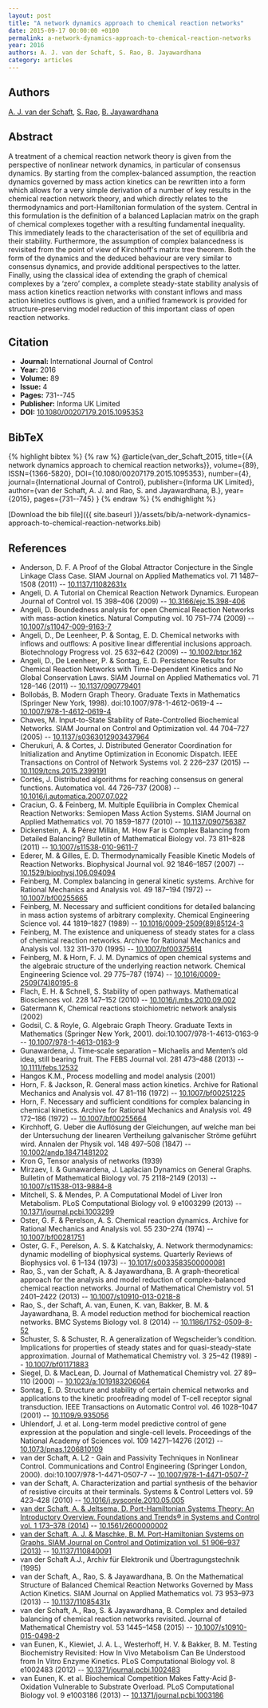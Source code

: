 ```yaml
---
layout: post
title: "A network dynamics approach to chemical reaction networks"
date: 2015-09-17 00:00:00 +0100
permalink: a-network-dynamics-approach-to-chemical-reaction-networks
year: 2016
authors: A. J. van der Schaft, S. Rao, B. Jayawardhana
category: articles
---
```

 
## Authors
[A. J. van der Schaft](authors/arjan-van-der-schaft), [S. Rao](authors/s-rao), [B. Jayawardhana](authors/bayu-jayawardhana)
 
## Abstract
 A treatment of a chemical reaction network theory is given from the perspective of nonlinear network dynamics, in particular of consensus dynamics. By starting from the complex-balanced assumption, the reaction dynamics governed by mass action kinetics can be rewritten into a form which allows for a very simple derivation of a number of key results in the chemical reaction network theory, and which directly relates to the thermodynamics and port-Hamiltonian formulation of the system. Central in this formulation is the definition of a balanced Laplacian matrix on the graph of chemical complexes together with a resulting fundamental inequality. This immediately leads to the characterisation of the set of equilibria and their stability. Furthermore, the assumption of complex balancedness is revisited from the point of view of Kirchhoff's matrix tree theorem. Both the form of the dynamics and the deduced behaviour are very similar to consensus dynamics, and provide additional perspectives to the latter. Finally, using the classical idea of extending the graph of chemical complexes by a ‘zero’ complex, a complete steady-state stability analysis of mass action kinetics reaction networks with constant inflows and mass action kinetics outflows is given, and a unified framework is provided for structure-preserving model reduction of this important class of open reaction networks.
 
## Citation
- **Journal:** International Journal of Control
- **Year:** 2016
- **Volume:** 89
- **Issue:** 4
- **Pages:** 731--745
- **Publisher:** Informa UK Limited
- **DOI:** [10.1080/00207179.2015.1095353](https://doi.org/10.1080/00207179.2015.1095353)
 
## BibTeX
{% highlight bibtex %}
{% raw %}
@article{van_der_Schaft_2015,
  title={{A network dynamics approach to chemical reaction networks}},
  volume={89},
  ISSN={1366-5820},
  DOI={10.1080/00207179.2015.1095353},
  number={4},
  journal={International Journal of Control},
  publisher={Informa UK Limited},
  author={van der Schaft, A. J. and Rao, S. and Jayawardhana, B.},
  year={2015},
  pages={731--745}
}
{% endraw %}
{% endhighlight %}
 
[Download the bib file]({{ site.baseurl }}/assets/bib/a-network-dynamics-approach-to-chemical-reaction-networks.bib)
 
## References
- Anderson, D. F. A Proof of the Global Attractor Conjecture in the Single Linkage Class Case. SIAM Journal on Applied Mathematics vol. 71 1487–1508 (2011) -- [10.1137/11082631x](https://doi.org/10.1137/11082631x)
- Angeli, D. A Tutorial on Chemical Reaction Network Dynamics. European Journal of Control vol. 15 398–406 (2009) -- [10.3166/ejc.15.398-406](https://doi.org/10.3166/ejc.15.398-406)
- Angeli, D. Boundedness analysis for open Chemical Reaction Networks with mass-action kinetics. Natural Computing vol. 10 751–774 (2009) -- [10.1007/s11047-009-9163-7](https://doi.org/10.1007/s11047-009-9163-7)
- Angeli, D., De Leenheer, P. & Sontag, E. D. Chemical networks with inflows and outflows: A positive linear differential inclusions approach. Biotechnology Progress vol. 25 632–642 (2009) -- [10.1002/btpr.162](https://doi.org/10.1002/btpr.162)
- Angeli, D., De Leenheer, P. & Sontag, E. D. Persistence Results for Chemical Reaction Networks with Time-Dependent Kinetics and No Global Conservation Laws. SIAM Journal on Applied Mathematics vol. 71 128–146 (2011) -- [10.1137/090779401](https://doi.org/10.1137/090779401)
- Bollobás, B. Modern Graph Theory. Graduate Texts in Mathematics (Springer New York, 1998). doi:10.1007/978-1-4612-0619-4 -- [10.1007/978-1-4612-0619-4](https://doi.org/10.1007/978-1-4612-0619-4)
- Chaves, M. Input-to-State Stability of Rate-Controlled Biochemical Networks. SIAM Journal on Control and Optimization vol. 44 704–727 (2005) -- [10.1137/s0363012903437964](https://doi.org/10.1137/s0363012903437964)
- Cherukuri, A. & Cortes, J. Distributed Generator Coordination for Initialization and Anytime Optimization in Economic Dispatch. IEEE Transactions on Control of Network Systems vol. 2 226–237 (2015) -- [10.1109/tcns.2015.2399191](https://doi.org/10.1109/tcns.2015.2399191)
- Cortés, J. Distributed algorithms for reaching consensus on general functions. Automatica vol. 44 726–737 (2008) -- [10.1016/j.automatica.2007.07.022](https://doi.org/10.1016/j.automatica.2007.07.022)
- Craciun, G. & Feinberg, M. Multiple Equilibria in Complex Chemical Reaction Networks: Semiopen Mass Action Systems. SIAM Journal on Applied Mathematics vol. 70 1859–1877 (2010) -- [10.1137/090756387](https://doi.org/10.1137/090756387)
- Dickenstein, A. & Pérez Millán, M. How Far is Complex Balancing from Detailed Balancing? Bulletin of Mathematical Biology vol. 73 811–828 (2011) -- [10.1007/s11538-010-9611-7](https://doi.org/10.1007/s11538-010-9611-7)
- Ederer, M. & Gilles, E. D. Thermodynamically Feasible Kinetic Models of Reaction Networks. Biophysical Journal vol. 92 1846–1857 (2007) -- [10.1529/biophysj.106.094094](https://doi.org/10.1529/biophysj.106.094094)
- Feinberg, M. Complex balancing in general kinetic systems. Archive for Rational Mechanics and Analysis vol. 49 187–194 (1972) -- [10.1007/bf00255665](https://doi.org/10.1007/bf00255665)
- Feinberg, M. Necessary and sufficient conditions for detailed balancing in mass action systems of arbitrary complexity. Chemical Engineering Science vol. 44 1819–1827 (1989) -- [10.1016/0009-2509(89)85124-3](https://doi.org/10.1016/0009-2509(89)85124-3)
- Feinberg, M. The existence and uniqueness of steady states for a class of chemical reaction networks. Archive for Rational Mechanics and Analysis vol. 132 311–370 (1995) -- [10.1007/bf00375614](https://doi.org/10.1007/bf00375614)
- Feinberg, M. & Horn, F. J. M. Dynamics of open chemical systems and the algebraic structure of the underlying reaction network. Chemical Engineering Science vol. 29 775–787 (1974) -- [10.1016/0009-2509(74)80195-8](https://doi.org/10.1016/0009-2509(74)80195-8)
- Flach, E. H. & Schnell, S. Stability of open pathways. Mathematical Biosciences vol. 228 147–152 (2010) -- [10.1016/j.mbs.2010.09.002](https://doi.org/10.1016/j.mbs.2010.09.002)
- Gatermann K, Chemical reactions stoichiometric network analysis (2002)
- Godsil, C. & Royle, G. Algebraic Graph Theory. Graduate Texts in Mathematics (Springer New York, 2001). doi:10.1007/978-1-4613-0163-9 -- [10.1007/978-1-4613-0163-9](https://doi.org/10.1007/978-1-4613-0163-9)
- Gunawardena, J. Time‐scale separation – Michaelis and Menten’s old idea, still bearing fruit. The FEBS Journal vol. 281 473–488 (2013) -- [10.1111/febs.12532](https://doi.org/10.1111/febs.12532)
- Hangos K.M., Process modelling and model analysis (2001)
- Horn, F. & Jackson, R. General mass action kinetics. Archive for Rational Mechanics and Analysis vol. 47 81–116 (1972) -- [10.1007/bf00251225](https://doi.org/10.1007/bf00251225)
- Horn, F. Necessary and sufficient conditions for complex balancing in chemical kinetics. Archive for Rational Mechanics and Analysis vol. 49 172–186 (1972) -- [10.1007/bf00255664](https://doi.org/10.1007/bf00255664)
- Kirchhoff, G. Ueber die Auflösung der Gleichungen, auf welche man bei der Untersuchung der linearen Vertheilung galvanischer Ströme geführt wird. Annalen der Physik vol. 148 497–508 (1847) -- [10.1002/andp.18471481202](https://doi.org/10.1002/andp.18471481202)
- Kron G, Tensor analysis of networks (1939)
- Mirzaev, I. & Gunawardena, J. Laplacian Dynamics on General Graphs. Bulletin of Mathematical Biology vol. 75 2118–2149 (2013) -- [10.1007/s11538-013-9884-8](https://doi.org/10.1007/s11538-013-9884-8)
- Mitchell, S. & Mendes, P. A Computational Model of Liver Iron Metabolism. PLoS Computational Biology vol. 9 e1003299 (2013) -- [10.1371/journal.pcbi.1003299](https://doi.org/10.1371/journal.pcbi.1003299)
- Oster, G. F. & Perelson, A. S. Chemical reaction dynamics. Archive for Rational Mechanics and Analysis vol. 55 230–274 (1974) -- [10.1007/bf00281751](https://doi.org/10.1007/bf00281751)
- Oster, G. F., Perelson, A. S. & Katchalsky, A. Network thermodynamics: dynamic modelling of biophysical systems. Quarterly Reviews of Biophysics vol. 6 1–134 (1973) -- [10.1017/s0033583500000081](https://doi.org/10.1017/s0033583500000081)
- Rao, S., van der Schaft, A. & Jayawardhana, B. A graph-theoretical approach for the analysis and model reduction of complex-balanced chemical reaction networks. Journal of Mathematical Chemistry vol. 51 2401–2422 (2013) -- [10.1007/s10910-013-0218-8](https://doi.org/10.1007/s10910-013-0218-8)
- Rao, S., der Schaft, A. van, Eunen, K. van, Bakker, B. M. & Jayawardhana, B. A model reduction method for biochemical reaction networks. BMC Systems Biology vol. 8 (2014) -- [10.1186/1752-0509-8-52](https://doi.org/10.1186/1752-0509-8-52)
- Schuster, S. & Schuster, R. A generalization of Wegscheider’s condition. Implications for properties of steady states and for quasi-steady-state approximation. Journal of Mathematical Chemistry vol. 3 25–42 (1989) -- [10.1007/bf01171883](https://doi.org/10.1007/bf01171883)
- Siegel, D. & MacLean, D. Journal of Mathematical Chemistry vol. 27 89–110 (2000) -- [10.1023/a:1019183206064](https://doi.org/10.1023/a:1019183206064)
- Sontag, E. D. Structure and stability of certain chemical networks and applications to the kinetic proofreading model of T-cell receptor signal transduction. IEEE Transactions on Automatic Control vol. 46 1028–1047 (2001) -- [10.1109/9.935056](https://doi.org/10.1109/9.935056)
- Uhlendorf, J. et al. Long-term model predictive control of gene expression at the population and single-cell levels. Proceedings of the National Academy of Sciences vol. 109 14271–14276 (2012) -- [10.1073/pnas.1206810109](https://doi.org/10.1073/pnas.1206810109)
- van der Schaft, A. L2 - Gain and Passivity Techniques in Nonlinear Control. Communications and Control Engineering (Springer London, 2000). doi:10.1007/978-1-4471-0507-7 -- [10.1007/978-1-4471-0507-7](https://doi.org/10.1007/978-1-4471-0507-7)
- van der Schaft, A. Characterization and partial synthesis of the behavior of resistive circuits at their terminals. Systems &amp; Control Letters vol. 59 423–428 (2010) -- [10.1016/j.sysconle.2010.05.005](https://doi.org/10.1016/j.sysconle.2010.05.005)
- [van der Schaft, A. & Jeltsema, D. Port-Hamiltonian Systems Theory: An Introductory Overview. Foundations and Trends® in Systems and Control vol. 1 173–378 (2014)](port-hamiltonian-systems-theory-an-introductory-overview) -- [10.1561/2600000002](https://doi.org/10.1561/2600000002)
- [van der Schaft, A. J. & Maschke, B. M. Port-Hamiltonian Systems on Graphs. SIAM Journal on Control and Optimization vol. 51 906–937 (2013)](port-hamiltonian-systems-on-graphs) -- [10.1137/110840091](https://doi.org/10.1137/110840091)
- van der Schaft A.J., Archiv für Elektronik und Übertragungstechnik (1995)
- van der Schaft, A., Rao, S. & Jayawardhana, B. On the Mathematical Structure of Balanced Chemical Reaction Networks Governed by Mass Action Kinetics. SIAM Journal on Applied Mathematics vol. 73 953–973 (2013) -- [10.1137/11085431x](https://doi.org/10.1137/11085431x)
- van der Schaft, A., Rao, S. & Jayawardhana, B. Complex and detailed balancing of chemical reaction networks revisited. Journal of Mathematical Chemistry vol. 53 1445–1458 (2015) -- [10.1007/s10910-015-0498-2](https://doi.org/10.1007/s10910-015-0498-2)
- van Eunen, K., Kiewiet, J. A. L., Westerhoff, H. V. & Bakker, B. M. Testing Biochemistry Revisited: How In Vivo Metabolism Can Be Understood from In Vitro Enzyme Kinetics. PLoS Computational Biology vol. 8 e1002483 (2012) -- [10.1371/journal.pcbi.1002483](https://doi.org/10.1371/journal.pcbi.1002483)
- van Eunen, K. et al. Biochemical Competition Makes Fatty-Acid β-Oxidation Vulnerable to Substrate Overload. PLoS Computational Biology vol. 9 e1003186 (2013) -- [10.1371/journal.pcbi.1003186](https://doi.org/10.1371/journal.pcbi.1003186)


